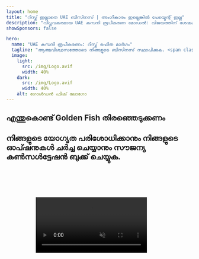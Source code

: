 ```yaml
---
layout: home
title: "റിസ്ക് ഇല്ലാതെ UAE ബിസിനസ് | അംഗീകാരം ഇല്ലെങ്കിൽ പേയ്മെന്റ് ഇല്ല"
description: "വിപ്ലവകരമായ UAE കമ്പനി രൂപീകരണ മോഡൽ: വിജയത്തിന് ശേഷം മാത്രം പണം നൽകുക. 90%+ വിജയ നിരക്കോടെ എല്ലാ ഘട്ടങ്ങളിലും വിദഗ്ധ മാർഗനിർദ്ദേശം."
showSponsors: false

hero:
  name: "UAE കമ്പനി രൂപീകരണം: റിസ്ക് രഹിത മാർഗം"
  tagline: "ആത്മവിശ്വാസത്തോടെ നിങ്ങളുടെ ബിസിനസ് സ്ഥാപിക്കുക. <span class='hl'>അംഗീകാരം ലഭിക്കുന്നതുവരെ ഏജന്റ് ഫീസ് ഇല്ല</span>. വിദഗ്ധ മാർഗനിർദ്ദേശം ഉറപ്പ്."
  image:
    light:
      src: /img/Logo.avif
      width: 40%
    dark:
      src: /img/Logo.avif
      width: 40%
    alt: ഗോൾഡൻ ഫിഷ് ലോഗോ
---
```


<FeatureBlock :card="{
  title: 'UAE ബിസിനസിന്റെ ഗുണങ്ങൾ',
  details: 'അനുകൂലമായ ബിസിനസ് അന്തരീക്ഷം തേടുന്ന അന്താരാഷ്ട്ര സംരംഭകർക്കും നിക്ഷേപകർക്കും UAE നിരവധി നേട്ടങ്ങൾ വാഗ്ദാനം ചെയ്യുന്നു. \n\n* കുറഞ്ഞ നികുതി നിരക്കുകൾ: 9% കോർപ്പറേറ്റ് നികുതിയും 5% VAT-യും മാത്രം, വ്യക്തിഗത വരുമാന നികുതി ഇല്ല\n* 100% വിദേശ ഉടമസ്ഥത: പ്രാദേശിക പങ്കാളികൾ ഇല്ലാതെ നിങ്ങളുടെ കമ്പനിയുടെ പൂർണ്ണ നിയന്ത്രണം\n* കറൻസി നിയന്ത്രണങ്ങൾ ഇല്ല: നിയന്ത്രണമില്ലാത്ത ലാഭ വിതരണവും കറൻസി വിനിമയവും',
  link: '/uae-business/company-registration/benefits-problems#benefits-of-doing-business-in-the-uae',
  src: {
    light: '/img/iStock-2051326997.avif',
    dark: '/img/iStock-1448478309.jpg',
    width: '100%'
  },
  inversion: false
}" />

<FeatureBlock :card="{
  title: 'പരിഗണിക്കേണ്ട വെല്ലുവിളികൾ',
  details: 'UAE നിരവധി ആനുകൂല്യങ്ങൾ വാഗ്ദാനം ചെയ്യുമ്പോഴും, പ്രവർത്തനങ്ങൾ സ്ഥാപിക്കുമ്പോൾ സാധ്യമായ വെല്ലുവിളികളെക്കുറിച്ച് ബിസിനസുകൾ അറിഞ്ഞിരിക്കണം. \n\n* സങ്കീർണ്ണമായ നിയന്ത്രണ പരിസ്ഥിതി: എമിറേറ്റുകളിലും free zone-കളിലും വ്യത്യസ്ത നിയന്ത്രണങ്ങൾ\n* സാമ്പത്തിക സബ്സ്റ്റൻസ് ആവശ്യകതകൾ: ചില പ്രവർത്തനങ്ങൾക്ക് പ്രാദേശിക ജീവനക്കാരും ഭൗതിക ഓഫീസ് സ്ഥലവും ആവശ്യമാണ്\n* ഉയർന്ന പ്രാരംഭ ചെലവുകൾ: രജിസ്ട്രേഷൻ ഫീസ്, രേഖകൾ, നിർബന്ധിത ഓഫീസ് വാടക',
  link: '/uae-business/company-registration/benefits-problems#disadvantages-of-doing-business-in-the-uae',
  src: {
      light: '/img/iStock-1299393716.avif',
      dark: '/img/iStock-2149731304.avif',
    width: '100%'
  },
  inversion: true
}" />

<FeatureBlock :card="{
  title: 'കമ്പനി സ്ഥാപന മാർഗദർശി',
  details: 'Free zone, Offshore, Mainland, Branch എന്നിവയിൽ കമ്പനികൾ സ്ഥാപിക്കുന്നതിനുള്ള സമ്പൂർണ്ണ മാർഗദർശി. \n\n* Free Zone-കളിലും Mainland-ലും 100% വിദേശ ഉടമസ്ഥത ലഭ്യമാണ്\n* കുറഞ്ഞ നികുതി നിരക്കുകൾ - 9% കോർപ്പറേറ്റ് നികുതി മാത്രം\n* കറൻസി നിയന്ത്രണങ്ങൾ ഇല്ല - എളുപ്പത്തിലുള്ള മൂലധന വിതരണം',
  link: '../../company-registration/overview',
  src: {
    light: '/video/iStock-1204982076.mp4',
    dark: '/video/iStock-1269162753.mp4',
    width: '100%'
  },
  inversion: false
}" />

<FeatureCards :features="[
  {
    title: 'ബാങ്ക് അക്കൗണ്ട് തുറക്കൽ',
    details: 'UAE-യിലെ വിശ്വസനീയമായ ബാങ്കുകളിൽ ബിസിനസ് അല്ലെങ്കിൽ വ്യക്തിഗത **ബാങ്ക് അക്കൗണ്ടുകൾ** എളുപ്പത്തിൽ തുറക്കാം.',
    items: [
      'സർക്കാർ അംഗീകാരങ്ങൾക്കായി എൻഡ്-ടു-എൻഡ് PRO സേവനങ്ങൾ',
      'സമ്പൂർണ്ണ ബാങ്കിംഗ് പാക്കേജ് സെറ്റപ്പ്',
      '96% വിജയ നിരക്ക്'
    ],
    linkText: 'കൂടുതൽ വായിക്കുക',
    link: '/uae-business/offer/banking/',
    icon: {
      light: '/img/iStock-2153786564.avif',
      dark: '/img/iStock-2166793628.avif',
      alt: 'ബാങ്കിംഗ് സേവനങ്ങൾ'
    }
  },
  {
    title: 'ഗോൾഡൻ വിസയും റെസിഡൻസിയും',
    details: 'സുഗമമായ അപേക്ഷാ പ്രക്രിയയിലൂടെ ദീർഘകാല താമസത്തിനായി UAE **ഗോൾഡൻ വിസ** നേടുക.',
    items: [
      '**എല്ലാ 6 മാസം കൂടുമ്പോൾ UAE-യിൽ പ്രവേശിക്കേണ്ട ആവശ്യമില്ല**',
      'യോഗ്യതാ വ്യവസ്ഥകൾ നിലനിർത്തുന്നതിലൂടെ പുതുക്കൽ സാധ്യതയോടെ 10 വർഷത്തെ സാധുത',
      '92% വിജയ നിരക്ക്'
    ],
    linkText: 'കൂടുതൽ വായിക്കുക',
    link: '/uae-business/offer/golden-visa/',
    icon: {
      light: '/img/iStock-1312241253.avif',
      dark: '/img/ILONMASKID.webp',
      alt: 'വിസ സേവനങ്ങൾ'
    }
  },
  {
    title: 'ഞങ്ങളുടെ കൂടുതൽ കോർപ്പറേറ്റ് സേവനങ്ങൾ പര്യവേക്ഷണം ചെയ്യുക',
    details: '',
    items: [],
    linkText: 'കൂടുതൽ വായിക്കുക',
    link: '../../company-registration/insights/incorporation-steps',
    icon: {
      light: '/img/iStock-473502112.avif',
      dark: '/img/iStock-1160827423.avif',
      alt: 'കൂടുതൽ സേവനങ്ങൾ'
    }
  }
]" />

## എന്തുകൊണ്ട് Golden Fish തിരഞ്ഞെടുക്കണം

<BenefitsList :features="[
  {
    icon: '🏢',
    title: 'പ്രാദേശിക UAE വിദഗ്ധത',
    text: 'ദുബായിലെ സമർപ്പിത വിദഗ്ധർ പ്രക്രിയയുടെ ഓരോ ഘട്ടത്തിലും വിദഗ്ധ മാർഗനിർദ്ദേശം നൽകുന്നു.'
  },
  {
    icon: '📊',
    title: 'തെളിയിക്കപ്പെട്ട വിജയനിരക്ക്',
    text: 'ഞങ്ങളുടെ പ്രീമിയം പ്രോസസ്സിംഗിലൂടെ നൂറുകണക്കിന് വിസകൾ, ബാങ്ക് അക്കൗണ്ടുകൾ, കമ്പനി രജിസ്ട്രേഷനുകൾ എന്നിവയിൽ 90% ലധികം അംഗീകാര നിരക്ക്.'
  },
  {
    icon: '💸',
    title: '**വിജയാധിഷ്ഠിത ഫീസുകൾ**',
    text: '[അംഗീകാരത്തിന് ശേഷം മാത്രം പണമടയ്ക്കുക](/uae-business/benefits/success-based-fees). പൂർണ്ണ സുതാര്യത, മറഞ്ഞിരിക്കുന്ന ചെലവുകളില്ല.'
  },
]" />

## നിങ്ങളുടെ യോഗ്യത പരിശോധിക്കാനും നിങ്ങളുടെ ഓപ്ഷനുകൾ ചർച്ച ചെയ്യാനും സൗജന്യ കൺസൾട്ടേഷൻ ബുക്ക് ചെയ്യുക.

<video  autoplay muted playsinline style="padding: 80px" >
  <source src="/img/iStock-2185906461.mp4" type="video/mp4">
</video>

<ContactFormModal 
  formName="Golden Visa [offer]" 
  buttonText="സൗജന്യ കൺസൾട്ടേഷൻ നേടുക" 
  categoryLabel="ആവശ്യമായ പിന്തുണാ തലം: *" 
  categoryPlaceholderText="നിങ്ങളുടെ പിന്തുണാ തലം തിരഞ്ഞെടുക്കുക"
  messageLabel="നിങ്ങളുടെ കൺസൾട്ടേഷന് വേണ്ടി ഞങ്ങളെ സഹായിക്കുക (ശുപാർശ ചെയ്യുന്നു)"
  messagePlaceholderText="നിങ്ങളുടെ താൽപ്പര്യങ്ങൾ, കുടുംബാംഗങ്ങൾ, സമയക്രമം, അല്ലെങ്കിൽ പ്രത്യേക ചോദ്യങ്ങൾ എന്നിവയെക്കുറിച്ച് ഞങ്ങളോട് പറയുക"
  :services="[
  'അടിസ്ഥാന — അത്യാവശ്യ രേഖകളും കൺസൾട്ടേഷനുകളും മാത്രം',
  'സ്റ്റാൻഡേർഡ് — പൂർണ്ണ ഡോക്യുമെന്റേഷനും പ്രധാന ഘട്ടങ്ങളിലൂടെയുള്ള മാർഗ്ഗനിർദ്ദേശവും',
  'സമഗ്രം — നിങ്ങളുടെ കുറഞ്ഞ പങ്കാളിത്തത്തോടെയുള്ള പൂർണ്ണ സേവന പ്രക്രിയ മാനേജ്മെന്റ്',
  'കസ്റ്റം — പ്രത്യേക വിശദാംശങ്ങളും പ്രത്യേക ആവശ്യങ്ങളും ചർച്ച ചെയ്യേണ്ടതുണ്ട്',
  ]"/>

<!-- <ImageGrid :images="[
  { src: '/img/ILONMASKID.webp', href: './immigration.md', alt: 'UAE കുടിയേറ്റം' },
  { src: '/img/ILONMASKID.webp', href: './immigration.md', alt: 'UAE കുടിയേറ്റം' },
]"/> -->